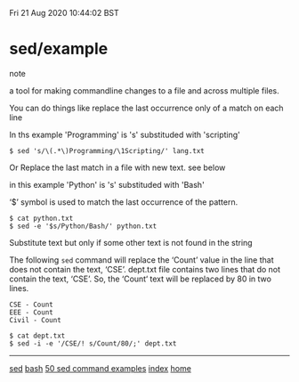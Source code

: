Fri 21 Aug 2020 10:44:02 BST

# sed/example

note

a tool for making commandline changes to a file and across multiple files. 

You can do things like replace the last occurrence only of a match on each line

In ths example 'Programming' is 's' substituded with 'scripting'

    $ sed 's/\(.*\)Programming/\1Scripting/' lang.txt 

Or Replace the last match in a file with new text. see below

in this example 'Python' is 's' substituded with 'Bash'

‘$’ symbol is used to match the last occurrence of the pattern.
	

    $ cat python.txt
	$ sed -e '$s/Python/Bash/' python.txt 

Substitute text but only if some other text is not found in the string

The following `sed` command will replace the ‘Count’ value in the line that does not contain the text, ‘CSE’. dept.txt file contains two lines that do not contain the text, ‘CSE’. So, the ‘Count‘ text will be replaced by 80 in two lines.



	CSE - Count
	EEE - Count
	Civil - Count

	$ cat dept.txt
	$ sed -i -e '/CSE/! s/Count/80/;' dept.txt 

___
[sed](./sed.md)
[bash](./bash-index.md)
[50 sed command examples](https://linuxhint.com/50_sed_command_examples/)
[index](./index-file.md)
[home](./home.md)


